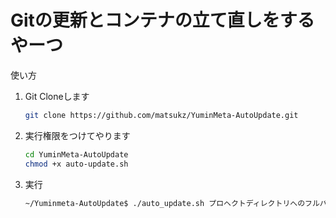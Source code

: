 # Gitの更新とコンテナの立て直しをするやーつ
使い方
1. Git Cloneします
   ```bash
   git clone https://github.com/matsukz/YuminMeta-AutoUpdate.git
   ```

2. 実行権限をつけてやります
   ```bash
   cd YuminMeta-AutoUpdate
   chmod +x auto-update.sh
   ```

3. 実行
   ```bash
   ~/Yuminmeta-AutoUpdate$ ./auto_update.sh プロヘクトディレクトリへのフルパス 確認し開放するポート番号
   ```
   
